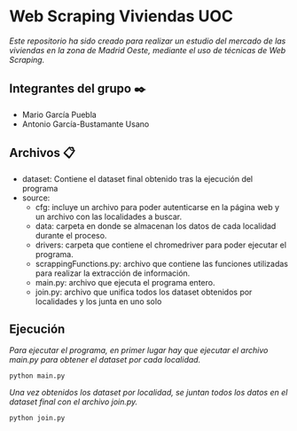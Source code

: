 # Web Scraping Viviendas UOC
_Este repositorio ha sido creado para realizar un estudio del mercado de las viviendas en la zona de Madrid Oeste, mediante el uso de técnicas de Web Scraping._

## Integrantes del grupo ✒️
* Mario García Puebla
* Antonio García-Bustamante Usano

## Archivos 📋
* dataset: Contiene el dataset final obtenido tras la ejecución del programa
* source: 
    * cfg: incluye un archivo para poder autenticarse en la página web y un archivo con las localidades a buscar.
    * data: carpeta en donde se almacenan los datos de cada localidad durante el proceso.
    * drivers: carpeta que contiene el chromedriver para poder ejecutar el programa.
    * scrappingFunctions.py: archivo que contiene las funciones utilizadas para realizar la extracción de información.
    * main.py: archivo que ejecuta el programa entero.
    * join.py: archivo que unifica todos los dataset obtenidos por localidades y los junta en uno solo

## Ejecución

_Para ejecutar el programa, en primer lugar hay que ejecutar el archivo main.py para obtener el dataset por cada localidad._

```
python main.py
```

_Una vez obtenidos los dataset por localidad, se juntan todos los datos en el dataset final con el archivo join.py._

```
python join.py
```
